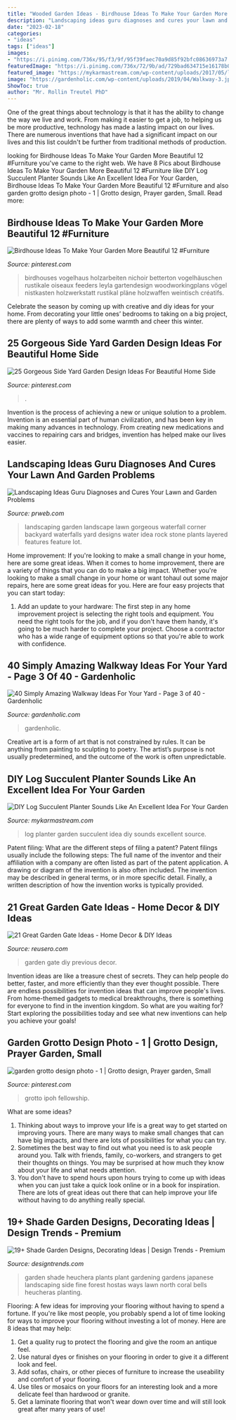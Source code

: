```yaml
---
title: "Wooded Garden Ideas - Birdhouse Ideas To Make Your Garden More Beautiful 12 #furniture"
description: "Landscaping ideas guru diagnoses and cures your lawn and garden problems"
date: "2023-02-18"
categories:
- "ideas"
tags: ["ideas"]
images:
- "https://i.pinimg.com/736x/95/f3/9f/95f39faec70a9d85f92bfc08636973a7.jpg"
featuredImage: "https://i.pinimg.com/736x/72/9b/ad/729bad634715e16178b0758ebf8691e0.jpg"
featured_image: "https://mykarmastream.com/wp-content/uploads/2017/05/logplanter1.jpg"
image: "https://gardenholic.com/wp-content/uploads/2019/04/Walkway-3.jpg"
ShowToc: true
author: "Mr. Rollin Treutel PhD"
---
```



One of the great things about technology is that it has the ability to change the way we live and work. From making it easier to get a job, to helping us be more productive, technology has made a lasting impact on our lives. There are numerous inventions that have had a significant impact on our lives and this list couldn't be further from traditional methods of production.

	

		
looking for Birdhouse Ideas To Make Your Garden More Beautiful 12 #Furniture you've came to the right web. We have 8 Pics about Birdhouse Ideas To Make Your Garden More Beautiful 12 #Furniture like DIY Log Succulent Planter Sounds Like An Excellent Idea For Your Garden, Birdhouse Ideas To Make Your Garden More Beautiful 12 #Furniture and also garden grotto design photo - 1 | Grotto design, Prayer garden, Small. Read more:
		
    
## Birdhouse Ideas To Make Your Garden More Beautiful 12 #Furniture

<img loading=lazy src="https://i.pinimg.com/736x/36/0c/5a/360c5a98d330230f9bc55e943df620b8.jpg" onerror="this.onerror=null;this.src='https://tse4.mm.bing.net/th?id=OIP.HtbbBUTXWpGghZ9HcNfdAwHaM8&amp;pid=15.1';" alt="Birdhouse Ideas To Make Your Garden More Beautiful 12 #Furniture">

_Source: pinterest.com_

>birdhouses vogelhaus holzarbeiten nichoir betterton vogelhäuschen rustikale oiseaux feeders leyla gartendesign woodworkingplans vögel nistkasten holzwerkstatt rustikal pläne holzwaffen weintisch créatifs. 

	

Celebrate the season by coming up with creative and diy ideas for your home. From decorating your little ones’ bedrooms to taking on a big project, there are plenty of ways to add some warmth and cheer this winter.

    
## 25 Gorgeous Side Yard Garden Design Ideas For Beautiful Home Side

<img loading=lazy src="https://i.pinimg.com/736x/95/f3/9f/95f39faec70a9d85f92bfc08636973a7.jpg" onerror="this.onerror=null;this.src='https://tse3.mm.bing.net/th?id=OIP.sOIPlLGAxnxuWZZ44iGlPQHaLH&amp;pid=15.1';" alt="25 Gorgeous Side Yard Garden Design Ideas For Beautiful Home Side">

_Source: pinterest.com_

>. 

	

Invention is the process of achieving a new or unique solution to a problem. Invention is an essential part of human civilization, and has been key in making many advances in technology. From creating new medications and vaccines to repairing cars and bridges, invention has helped make our lives easier.

    
## Landscaping Ideas Guru Diagnoses And Cures Your Lawn And Garden Problems

<img loading=lazy src="http://ww1.prweb.com/prfiles/2007/02/27/508211/22.jpg" onerror="this.onerror=null;this.src='https://tse2.mm.bing.net/th?id=OIP.YWQMgTbVgZp-XN2Onsz_LAHaE9&amp;pid=15.1';" alt="Landscaping Ideas Guru Diagnoses and Cures Your Lawn and Garden Problems">

_Source: prweb.com_

>landscaping garden landscape lawn gorgeous waterfall corner backyard waterfalls yard designs water idea rock stone plants layered features feature lot. 

	

Home improvement: If you're looking to make a small change in your home, here are some great ideas.
When it comes to home improvement, there are a variety of things that you can do to make a big impact. Whether you're looking to make a small change in your home or want tohaul out some major repairs, here are some great ideas for you. Here are four easy projects that you can start today:
1) Add an update to your hardware: The first step in any home improvement project is selecting the right tools and equipment. You need the right tools for the job, and if you don't have them handy, it's going to be much harder to complete your project. Choose a contractor who has a wide range of equipment options so that you're able to work with confidence.

    
## 40 Simply Amazing Walkway Ideas For Your Yard - Page 3 Of 40 - Gardenholic

<img loading=lazy src="https://gardenholic.com/wp-content/uploads/2019/04/Walkway-3.jpg" onerror="this.onerror=null;this.src='https://tse1.mm.bing.net/th?id=OIP.gVZ8HXtArzbi58IfDvfErwHaJ3&amp;pid=15.1';" alt="40 Simply Amazing Walkway Ideas For Your Yard - Page 3 of 40 - Gardenholic">

_Source: gardenholic.com_

>gardenholic. 

	

Creative art is a form of art that is not constrained by rules. It can be anything from painting to sculpting to poetry. The artist’s purpose is not usually predetermined, and the outcome of the work is often unpredictable.

    
## DIY Log Succulent Planter Sounds Like An Excellent Idea For Your Garden

<img loading=lazy src="https://mykarmastream.com/wp-content/uploads/2017/05/logplanter1.jpg" onerror="this.onerror=null;this.src='https://tse2.mm.bing.net/th?id=OIP.SKEiU2QwJ_K2pyiAxOMxQgHaFj&amp;pid=15.1';" alt="DIY Log Succulent Planter Sounds Like An Excellent Idea For Your Garden">

_Source: mykarmastream.com_

>log planter garden succulent idea diy sounds excellent source. 

	

Patent filing: What are the different steps of filing a patent?
Patent filings usually include the following steps: 
The full name of the inventor and their affiliation with a company are often listed as part of the patent application. A drawing or diagram of the invention is also often included. The invention may be described in general terms, or in more specific detail. Finally, a written description of how the invention works is typically provided.

    
## 21 Great Garden Gate Ideas - Home Decor &amp; DIY Ideas

<img loading=lazy src="http://reusero.com/wp-content/uploads/2016/10/Garden-Gate-Ideas-8.jpg" onerror="this.onerror=null;this.src='https://tse1.mm.bing.net/th?id=OIP.OSYUJyhR7PZvZednaAQhQQHaJ4&amp;pid=15.1';" alt="21 Great Garden Gate Ideas - Home Decor &amp; DIY Ideas">

_Source: reusero.com_

>garden gate diy previous decor. 

	

Invention ideas are like a treasure chest of secrets. They can help people do better, faster, and more efficiently than they ever thought possible. There are endless possibilities for invention ideas that can improve people's lives. From home-themed gadgets to medical breakthroughs, there is something for everyone to find in the invention kingdom. So what are you waiting for? Start exploring the possibilities today and see what new inventions can help you achieve your goals!

    
## Garden Grotto Design Photo - 1 | Grotto Design, Prayer Garden, Small

<img loading=lazy src="https://i.pinimg.com/736x/72/9b/ad/729bad634715e16178b0758ebf8691e0.jpg" onerror="this.onerror=null;this.src='https://tse3.mm.bing.net/th?id=OIP.Az_vk1Anz_lNiKZg6CuCvgHaFj&amp;pid=15.1';" alt="garden grotto design photo - 1 | Grotto design, Prayer garden, Small">

_Source: pinterest.com_

>grotto ipoh fellowship. 

	

What are some ideas?
1. Thinking about ways to improve your life is a great way to get started on improving yours. There are many ways to make small changes that can have big impacts, and there are lots of possibilities for what you can try.
2. Sometimes the best way to find out what you need is to ask people around you. Talk with friends, family, co-workers, and strangers to get their thoughts on things. You may be surprised at how much they know about your life and what needs attention.
3. You don't have to spend hours upon hours trying to come up with ideas when you can just take a quick look online or in a book for inspiration. There are lots of great ideas out there that can help improve your life without having to do anything really special.

    
## 19+ Shade Garden Designs, Decorating Ideas | Design Trends - Premium

<img loading=lazy src="https://images.designtrends.com/wp-content/uploads/2015/10/28094629/Ways-Shade-Garden-Design.jpg" onerror="this.onerror=null;this.src='https://tse4.mm.bing.net/th?id=OIP.P-DGq_FjGavfsWFV5pbL_gHaJ3&amp;pid=15.1';" alt="19+ Shade Garden Designs, Decorating Ideas | Design Trends - Premium">

_Source: designtrends.com_

>garden shade heuchera plants plant gardening gardens japanese landscaping side fine forest hostas ways lawn north coral bells heucheras planting. 

	

Flooring: A few ideas for improving your flooring without having to spend a fortune.
If you're like most people, you probably spend a lot of time looking for ways to improve your flooring without investing a lot of money. Here are 8 ideas that may help: 
1. Get a quality rug to protect the flooring and give the room an antique feel. 
2. Use natural dyes or finishes on your flooring in order to give it a different look and feel. 
3. Add sofas, chairs, or other pieces of furniture to increase the useability and comfort of your flooring. 
4. Use tiles or mosaics on your floors for an interesting look and a more delicate feel than hardwood or granite. 
5. Get a laminate flooring that won't wear down over time and will still look great after many years of use! 

